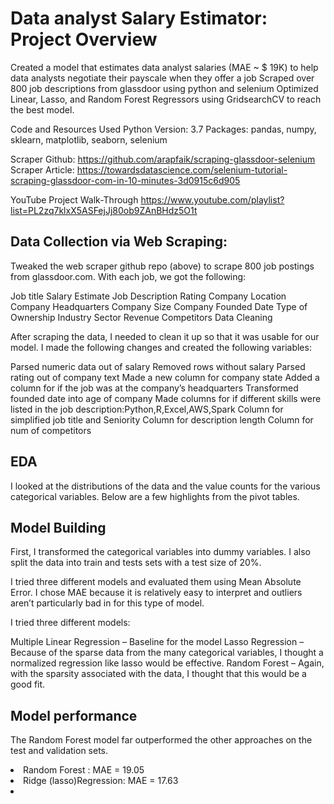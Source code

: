 
# Data analyst Salary Estimator: Project Overview
Created a model that estimates data analyst salaries (MAE ~ $ 19K) to help data analysts negotiate their payscale when they offer a job
Scraped over 800 job descriptions from glassdoor using python and selenium
Optimized Linear, Lasso, and Random Forest Regressors using GridsearchCV to reach the best model.

Code and Resources Used
Python Version: 3.7
Packages: pandas, numpy, sklearn, matplotlib, seaborn, selenium

Scraper Github: https://github.com/arapfaik/scraping-glassdoor-selenium
Scraper Article: https://towardsdatascience.com/selenium-tutorial-scraping-glassdoor-com-in-10-minutes-3d0915c6d905


YouTube Project Walk-Through
https://www.youtube.com/playlist?list=PL2zq7klxX5ASFejJj80ob9ZAnBHdz5O1t

## Data Collection via Web Scraping:
Tweaked the web scraper github repo (above) to scrape 800 job postings from glassdoor.com. With each job, we got the following:

Job title
Salary Estimate
Job Description
Rating
Company
Location
Company Headquarters
Company Size
Company Founded Date
Type of Ownership
Industry
Sector
Revenue
Competitors
Data Cleaning

After scraping the data, I needed to clean it up so that it was usable for our model. I made the following changes and created the following variables:

Parsed numeric data out of salary
Removed rows without salary
Parsed rating out of company text
Made a new column for company state
Added a column for if the job was at the company’s headquarters
Transformed founded date into age of company
Made columns for if different skills were listed in the job description:Python,R,Excel,AWS,Spark
Column for simplified job title and Seniority
Column for description length
Column for num of competitors
## EDA
I looked at the distributions of the data and the value counts for the various categorical variables. Below are a few highlights from the pivot tables.


## Model Building
First, I transformed the categorical variables into dummy variables. I also split the data into train and tests sets with a test size of 20%.

I tried three different models and evaluated them using Mean Absolute Error. I chose MAE because it is relatively easy to interpret and outliers aren’t particularly bad in for this type of model.

I tried three different models:

Multiple Linear Regression – Baseline for the model
Lasso Regression – Because of the sparse data from the many categorical variables, I thought a normalized regression like lasso would be effective.
Random Forest – Again, with the sparsity associated with the data, I thought that this would be a good fit.

## Model performance
The Random Forest model far outperformed the other approaches on the test and validation sets.

<li>Random Forest : MAE = 19.05</li>

<li>Ridge (lasso)Regression: MAE = 17.63<li>
